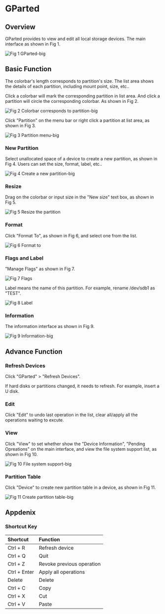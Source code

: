 # GParted
## Overview
GParted provides to view and edit all local storage devices. The main interface as shown in Fig 1.

![Fig 1 GParted-big](image/1.png)
<br>

## Basic Function
The colorbar's length corresponds to partition's size. The list area shows the details of each partition, including mount point, size, etc..

Click a colorbar will mark the corresponding partition in list area. And click a partition will circle the corresponding colorbar. As shown in Fig 2.

![Fig 2 Colorbar corresponds to partition-big](image/2.png)

Click "Partition" on the menu bar or right click a partition at list area, as shown in Fig 3.

![Fig 3 Partition menu-big](image/3.png)

### New Partition
Select unallocated space of a device to create a new partition, as shown in Fig 4. Users can set the size, format, label, etc..

![Fig 4 Create a new partition-big](image/4.png)

### Resize
Drag on the colorbar or input size in the "New size" text box, as shown in Fig 5.

![Fig 5 Resize the partition](image/5.png)

### Format
Click "Format To", as shown in Fig 6, and select one from the list.

![Fig 6 Format to](image/6.png)

### Flags and Label
"Manage Flags" as shown in Fig 7.

![Fig 7 Flags](image/7.png)

Label means the name of this partition. For example, rename /dev/sdb1 as "TEST".

![Fig 8 Label](image/8.png)

### Information
The information interface as shown in Fig 9.

![Fig 9 Information-big](image/9.png)
<br>

## Advance Function
### Refresh Devices
Click "GParted" > "Refresh Devices".

If hard disks or partitions changed, it needs to refresh. For example, insert a U disk. 

### Edit
Click "Edit" to undo last operation in the list, clear all/apply all the operations waiting to excute.

### View
Click "View" to set whether show the "Device Information", "Pending Opreations" on the main interface, and view the file system support list, as shown in Fig 10.

![Fig 10 File system support-big](image/10.png)

### Partition Table
Click "Device" to create new partition table in a device, as shown in Fig 11.

![Fig 11 Create partition table-big](image/11.png)
<br>

## Appdenix
### Shortcut Key

| Shortcut | Function |
| :------------ | :------------ |
| Ctrl + R | Refresh device |
| Ctrl + Q | Quit |
| Ctrl + Z | Revoke previous operation |
| Ctrl + Enter | Apply all operations |
| Delete | Delete |
| Ctrl + C | Copy |
| Ctrl + X | Cut |
| Ctrl + V | Paste |	

